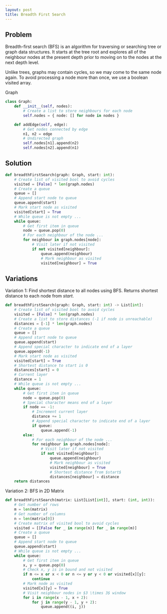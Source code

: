 ```yaml
---
layout: post
title: Breadth First Search
---
```


## Problem
Breadth-first search (BFS) is an algorithm for traversing or searching tree or graph data structures. It starts at the tree root and explores all of the neighbour nodes at the present depth prior to moving on to the nodes at the next depth level.

Unlike trees, graphs may contain cycles, so we may come to the same node again. To avoid processing a node more than once, we use a boolean visited array.

Graph
```python
class Graph:
    def __init__(self, nodes):
        # Create a list to store neighbours for each node
        self.nodes = { node: [] for node in nodes }

    def addEdge(self, edge):
        # Get nodes connected by edge
        n1, n2 = edge
        # Undirected graph
        self.nodes[n1].append(n2)
        self.nodes[n2].append(n1)
```

## Solution

```python
def breadthFirstSearch(graph: Graph, start: int):
    # Create list of visited bool to avoid cycles
    visited = [False] * len(graph.nodes)
    # Create a queue
    queue = []
    # Append start node to queue
    queue.append(start)
    # Mark start node as visited
    visited[start] = True
    # While queue is not empty ...
    while queue:
        # Get first item in queue
        node = queue.pop(0)
        # For each neighbour of the node ...
        for neighbour in graph.nodes[node]:
            # Visit later if not visited
            if not visited[neighbour]:
                queue.append(neighbour)
                # Mark neighbour as visited
                visited[neighbour] = True
```

## Variations

Variation 1: Find shortest distance to all nodes using BFS. Returns shortest distance to each node from $start$.

```python
def breadthFirstSearch(graph: Graph, start: int) -> List[int]:
    # Create list of visited bool to avoid cycles
    visited = [False] * len(graph.nodes)
    # Create a list to store distances (-1 if node is unreachable)
    distances = [-1] * len(graph.nodes)
    # Create a queue
    queue = []
    # Append start node to queue
    queue.append(start)
    # Append special character to indicate end of a layer
    queue.append(-1)
    # Mark start node as visited
    visited[start] = True
    # Shortest distance to start is 0
    distances[start] = 0
    # Current layer
    distance = 1
    # While queue is not empty ...
    while queue:
        # Get first item in queue
        node = queue.pop(0)
        # Special character means end of a layer
        if node == -1:
            # Increment current layer
            distance += 1
            # Append special character to indicate end of a layer
            if queue:
                queue.append(-1)
        else:
            # For each neighbour of the node ...
            for neighbour in graph.nodes[node]:
                # Visit later if not visited
                if not visited[neighbour]:
                    queue.append(neighbour)
                    # Mark neighbour as visited
                    visited[neighbour] = True
                    # Shortest distance from $start$
                    distances[neighbour] = distance
    return distances      
```

Variation 2: BFS in 2D Matrix
```python
def breadthFirstSearch(matrix: List[List[int]], start: (int, int)):
    # Get number of rows
    m = len(matrix)
    # Get number of columns
    n = len(matrix[0])
    # Create matrix of visited bool to avoid cycles
    visited = [[False for _ in range(n)] for _ in range(m)]
    # Create a queue
    queue = []
    # Append start node to queue
    queue.append(start)
    # While queue is not empty ...
    while queue:
        # Get first item in queue
        x, y = queue.pop(0)
        # Check x, y is in bound and not visited
        if m <= x or x < 0 or n <= y or y < 0 or visited[x][y]:
            continue
        # Mark node as visited
        visited[x][y] = True
        # Visit neighbour nodes in $3 \times 3$ window
        for i in range(x - 1, x + 2):
            for j in range(y - 1, y + 2):
                queue.append((i, j))   
```
